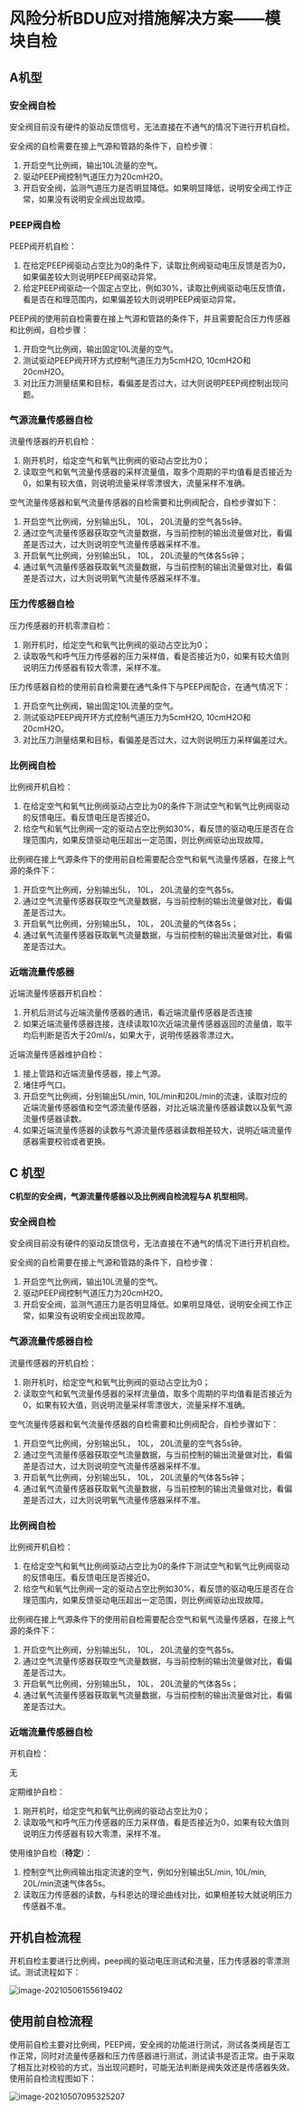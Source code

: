 # 风险分析BDU应对措施解决方案——模块自检

## A机型

### 安全阀自检

安全阀目前没有硬件的驱动反馈信号，无法直接在不通气的情况下进行开机自检。

安全阀的自检需要在接上气源和管路的条件下，自检步骤：

1. 开启空气比例阀，输出10L流量的空气。
2. 驱动PEEP阀控制气道压力为20cmH2O。
3. 开启安全阀，监测气道压力是否明显降低。如果明显降低，说明安全阀工作正常，如果没有说明安全阀出现故障。

### PEEP阀自检

PEEP阀开机自检：

1. 在给定PEEP阀驱动占空比为0的条件下，读取比例阀驱动电压反馈是否为0， 如果偏差较大则说明PEEP阀驱动异常。
2. 给定PEEP阀驱动一个固定占空比，例如30%，读取比例阀驱动电压反馈值，看是否在和理范围内，如果偏差较大则说明PEEP阀驱动异常。

PEEP阀的使用前自检需要在接上气源和管路的条件下，并且需要配合压力传感器和比例阀，自检步骤：

1. 开启空气比例阀，输出固定10L流量的空气。
2. 测试驱动PEEP阀开环方式控制气道压力为5cmH2O, 10cmH2O和20cmH2O。
3. 对比压力测量结果和目标，看偏差是否过大，过大则说明PEEP阀控制出现问题。

### 气源流量传感器自检

流量传感器的开机自检：

1. 刚开机时，给定空气和氧气比例阀的驱动占空比为0；
2. 读取空气和氧气流量传感器的采样流量值，取多个周期的平均值看是否接近为0，如果有较大值，则说明流量采样零漂很大，流量采样不准确。

空气流量传感器和氧气流量传感器的自检需要和比例阀配合，自检步骤如下：

1. 开启空气比例阀，分别输出5L， 10L， 20L流量的空气各5s钟。
2. 通过空气流量传感器获取空气流量数据，与当前控制的输出流量做对比，看偏差是否过大，过大则说明空气流量传感器采样不准。
3. 开启氧气比例阀，分别输出5L， 10L， 20L流量的气体各5s钟；
4. 通过氧气流量传感器获取氧气流量数据，与当前控制的输出流量做对比，看偏差是否过大，过大则说明氧气流量传感器采样不准。

### 压力传感器自检

压力传感器的开机零漂自检：

1. 刚开机时，给定空气和氧气比例阀的驱动占空比为0；
2. 读取吸气和呼气压力传感器的压力采样值，看是否接近为0，如果有较大值则说明压力传感器有较大零漂，采样不准。

压力传感器自检的使用前自检需要在通气条件下与PEEP阀配合，在通气情况下：

1. 开启空气比例阀，输出固定10L流量的空气。
2. 测试驱动PEEP阀开环方式控制气道压力为5cmH2O, 10cmH2O和20cmH2O。
3. 对比压力测量结果和目标，看偏差是否过大，过大则说明压力采样偏差过大。

### 比例阀自检

比例阀开机自检：

1. 在给定空气和氧气比例阀驱动占空比为0的条件下测试空气和氧气比例阀驱动的反馈电压。看反馈电压是否接近0。
2. 给空气和氧气比例阀一定的驱动占空比例如30%，看反馈的驱动电压是否在合理范围内，如果反馈驱动电压超出一定范围，则比例阀驱动出现故障。

比例阀在接上气源条件下的使用前自检需要配合空气和氧气流量传感器，在接上气源的条件下：

1. 开启空气比例阀，分别输出5L， 10L， 20L流量的空气各5s。
2. 通过空气流量传感器获取空气流量数据，与当前控制的输出流量做对比，看偏差是否过大。
3. 开启氧气比例阀，分别输出5L， 10L， 20L流量的气体各5s；
4. 通过氧气流量传感器获取氧气流量数据，与当前控制的输出流量做对比，看偏差是否过大。

### 近端流量传感器

近端流量传感器开机自检：

1. 开机后测试与近端流量传感器的通讯，看近端流量传感器是否连接
2. 如果近端流量传感器连接，连续读取10次近端流量传感器返回的流量值，取平均后判断是否大于20ml/s，如果大于，说明传感器零漂过大。

近端流量传感器维护自检：

1. 接上管路和近端流量传感器，接上气源。
2. 堵住呼气口。
3. 开启空气比例阀，分别输出5L/min, 10L/min和20L/min的流速，读取对应的近端流量传感器值和空气源流量传感器，对比近端流量传感器读数以及氧气源流量传感器读数。
4. 如果近端流量传感器的读数与气源流量传感器读数相差较大，说明近端流量传感器需要校验或者更换。

## C 机型

**C机型的安全阀，气源流量传感器以及比例阀自检流程与A 机型相同**。

### 安全阀自检

安全阀目前没有硬件的驱动反馈信号，无法直接在不通气的情况下进行开机自检。

安全阀的自检需要在接上气源和管路的条件下，自检步骤：

1. 开启空气比例阀，输出10L流量的空气。
2. 驱动PEEP阀控制气道压力为20cmH2O。
3. 开启安全阀，监测气道压力是否明显降低。如果明显降低，说明安全阀工作正常，如果没有说明安全阀出现故障。

### 气源流量传感器自检

流量传感器的开机自检：

1. 刚开机时，给定空气和氧气比例阀的驱动占空比为0；
2. 读取空气和氧气流量传感器的采样流量值，取多个周期的平均值看是否接近为0，如果有较大值，则说明流量采样零漂很大，流量采样不准确。

空气流量传感器和氧气流量传感器的自检需要和比例阀配合，自检步骤如下：

1. 开启空气比例阀，分别输出5L， 10L， 20L流量的空气各5s钟。
2. 通过空气流量传感器获取空气流量数据，与当前控制的输出流量做对比，看偏差是否过大，过大则说明空气流量传感器采样不准。
3. 开启氧气比例阀，分别输出5L， 10L， 20L流量的气体各5s钟；
4. 通过氧气流量传感器获取氧气流量数据，与当前控制的输出流量做对比，看偏差是否过大，过大则说明氧气流量传感器采样不准。

### 比例阀自检

比例阀开机自检：

1. 在给定空气和氧气比例阀驱动占空比为0的条件下测试空气和氧气比例阀驱动的反馈电压。看反馈电压是否接近0。
2. 给空气和氧气比例阀一定的驱动占空比例如30%，看反馈的驱动电压是否在合理范围内，如果反馈驱动电压超出一定范围，则比例阀驱动出现故障。

比例阀在接上气源条件下的使用前自检需要配合空气和氧气流量传感器，在接上气源的条件下：

1. 开启空气比例阀，分别输出5L， 10L， 20L流量的空气各5s。
2. 通过空气流量传感器获取空气流量数据，与当前控制的输出流量做对比，看偏差是否过大。
3. 开启氧气比例阀，分别输出5L， 10L， 20L流量的气体各5s；
4. 通过氧气流量传感器获取氧气流量数据，与当前控制的输出流量做对比，看偏差是否过大。


### 近端流量传感器自检

开机自检：

无

定期维护自检：
1. 刚开机时，给定空气和氧气比例阀的驱动占空比为0；
2. 读取吸气和呼气压力传感器的压力采样值，看是否接近为0，如果有较大值则说明压力传感器有较大零漂，采样不准。

使用维护自检（**待定**）：

1. 控制空气比例阀输出指定流速的空气，例如分别输出5L/min, 10L/min, 20L/min流速气体各5s。
2. 读取压力传感器的读数，与科恩达的理论曲线对比，如果相差较大就说明压力传感器不准。

## 开机自检流程

开机自检主要进行比例阀，peep阀的驱动电压测试和流量，压力传感器的零漂测试。测试流程如下：

![image-20210506155619402](风险分析BDU应对措施解决方案.assets/image-20210506155619402.png)



## 使用前自检流程

使用前自检主要对比例阀，PEEP阀，安全阀的功能进行测试，测试各类阀是否工作正常，同时对流量传感器和压力传感器进行测试，测试读书是否正常。由于采取了相互比对校验的方式，当出现问题时，可能无法判断是阀失效还是传感器失效。使用前自检流程图如下：

![image-20210507095325207](风险分析BDU应对措施解决方案.assets/image-20210507095325207.png)

